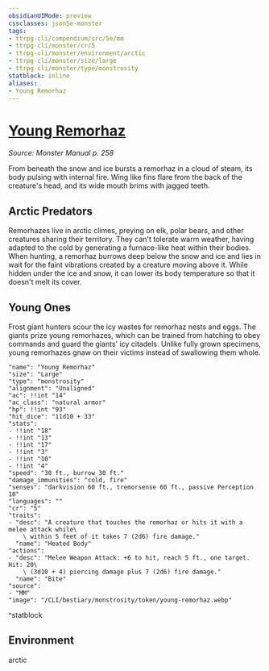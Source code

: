 ```yaml
---
obsidianUIMode: preview
cssclasses: json5e-monster
tags:
- ttrpg-cli/compendium/src/5e/mm
- ttrpg-cli/monster/cr/5
- ttrpg-cli/monster/environment/arctic
- ttrpg-cli/monster/size/large
- ttrpg-cli/monster/type/monstrosity
statblock: inline
aliases:
- Young Remorhaz
---
```

# [Young Remorhaz](CLI/bestiary/monstrosity/young-remorhaz.md)
*Source: Monster Manual p. 258*  

From beneath the snow and ice bursts a remorhaz in a cloud of steam, its body pulsing with internal fire. Wing like fins flare from the back of the creature's head, and its wide mouth brims with jagged teeth.

## Arctic Predators

Remorhazes live in arctic climes, preying on elk, polar bears, and other creatures sharing their territory. They can't tolerate warm weather, having adapted to the cold by generating a furnace-like heat within their bodies. When hunting, a remorhaz burrows deep below the snow and ice and lies in wait for the faint vibrations created by a creature moving above it. While hidden under the ice and snow, it can lower its body temperature so that it doesn't melt its cover.

## Young Ones

Frost giant hunters scour the icy wastes for remorhaz nests and eggs. The giants prize young remorhazes, which can be trained from hatching to obey commands and guard the giants' icy citadels. Unlike fully grown specimens, young remorhazes gnaw on their victims instead of swallowing them whole.

```statblock
"name": "Young Remorhaz"
"size": "Large"
"type": "monstrosity"
"alignment": "Unaligned"
"ac": !!int "14"
"ac_class": "natural armor"
"hp": !!int "93"
"hit_dice": "11d10 + 33"
"stats":
- !!int "18"
- !!int "13"
- !!int "17"
- !!int "3"
- !!int "10"
- !!int "4"
"speed": "30 ft., burrow 30 ft."
"damage_immunities": "cold, fire"
"senses": "darkvision 60 ft., tremorsense 60 ft., passive Perception 10"
"languages": ""
"cr": "5"
"traits":
- "desc": "A creature that touches the remorhaz or hits it with a melee attack while\
    \ within 5 feet of it takes 7 (2d6) fire damage."
  "name": "Heated Body"
"actions":
- "desc": "Melee Weapon Attack: +6 to hit, reach 5 ft., one target. Hit: 20\
    \ (3d10 + 4) piercing damage plus 7 (2d6) fire damage."
  "name": "Bite"
"source":
- "MM"
"image": "/CLI/bestiary/monstrosity/token/young-remorhaz.webp"
```
^statblock

## Environment

arctic